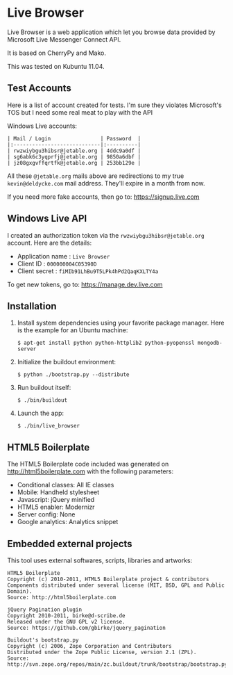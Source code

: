 Live Browser
============

Live Browser is a web application which let you browse data provided by Microsoft Live Messenger Connect API.

It is based on CherryPy and Mako.

This was tested on Kubuntu 11.04.


Test Accounts
-------------

Here is a list of account created for tests. I'm sure they violates Microsoft's TOS but I need some real meat to play with the API

Windows Live accounts:

    | Mail / Login                | Password  |
    |:----------------------------|:----------|
    | rwzwiybgu3hibsr@jetable.org | 4ddc9a0df |
    | sg6abk6c3yqprfj@jetable.org | 9850a6dbf |
    | jz08gxgvffqrtfk@jetable.org | 253bb129e |

All these `@jetable.org` mails above are redirections to my true `kevin@deldycke.com` mail address. They'll expire in a month from now.

If you need more fake accounts, then go to: https://signup.live.com


Windows Live API
----------------

I created an authorization token via the `rwzwiybgu3hibsr@jetable.org` account. Here are the details:

  * Application name : `Live Browser`
  * Client ID        : `000000004C05390D`
  * Client secret    : `fiMIb91LhBu9T5LPk4hPd2QaqKXLTY4a`

To get new tokens, go to: https://manage.dev.live.com


Installation
------------

1. Install system dependencies using your favorite package manager. Here is the
   example for an Ubuntu machine:

     `$ apt-get install python python-httplib2 python-pyopenssl mongodb-server`

2. Initialize the buildout environment:

     `$ python ./bootstrap.py --distribute`

3. Run buildout itself:

     `$ ./bin/buildout`

4. Launch the app:

     `$ ./bin/live_browser`


HTML5 Boilerplate
-----------------

The HTML5 Boilerplate code included was generated on http://html5boilerplate.com with the following parameters:

  * Conditional classes: All IE classes
  * Mobile: Handheld stylesheet
  * Javascript: jQuery minified
  * HTML5 enabler: Modernizr
  * Server config: None
  * Google analytics: Analytics snippet


Embedded external projects
--------------------------

This tool uses external softwares, scripts, libraries and artworks:

    HTML5 Boilerplate  
    Copyright (c) 2010-2011, HTML5 Boilerplate project & contributors  
    Components distributed under several license (MIT, BSD, GPL and Public Domain).  
    Source: http://html5boilerplate.com

    jQuery Pagination plugin  
    Copyright 2010-2011, birke@d-scribe.de  
    Released under the GNU GPL v2 license.  
    Source: https://github.com/gbirke/jquery_pagination

    Buildout's bootstrap.py  
    Copyright (c) 2006, Zope Corporation and Contributors  
    Distributed under the Zope Public License, version 2.1 (ZPL).  
    Source: http://svn.zope.org/repos/main/zc.buildout/trunk/bootstrap/bootstrap.py

